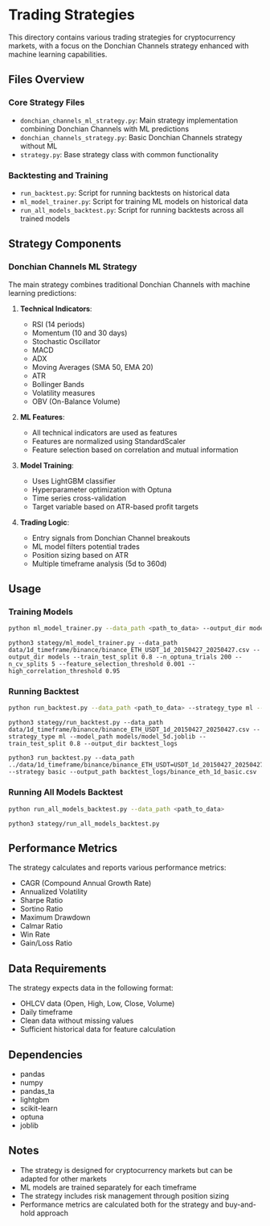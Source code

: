 # Trading Strategies

This directory contains various trading strategies for cryptocurrency markets, with a focus on the Donchian Channels strategy enhanced with machine learning capabilities.

## Files Overview

### Core Strategy Files

- `donchian_channels_ml_strategy.py`: Main strategy implementation combining Donchian Channels with ML predictions
- `donchian_channels_strategy.py`: Basic Donchian Channels strategy without ML
- `strategy.py`: Base strategy class with common functionality

### Backtesting and Training

- `run_backtest.py`: Script for running backtests on historical data
- `ml_model_trainer.py`: Script for training ML models on historical data
- `run_all_models_backtest.py`: Script for running backtests across all trained models

## Strategy Components

### Donchian Channels ML Strategy

The main strategy combines traditional Donchian Channels with machine learning predictions:

1. **Technical Indicators**:
   - RSI (14 periods)
   - Momentum (10 and 30 days)
   - Stochastic Oscillator
   - MACD
   - ADX
   - Moving Averages (SMA 50, EMA 20)
   - ATR
   - Bollinger Bands
   - Volatility measures
   - OBV (On-Balance Volume)

2. **ML Features**:
   - All technical indicators are used as features
   - Features are normalized using StandardScaler
   - Feature selection based on correlation and mutual information

3. **Model Training**:
   - Uses LightGBM classifier
   - Hyperparameter optimization with Optuna
   - Time series cross-validation
   - Target variable based on ATR-based profit targets

4. **Trading Logic**:
   - Entry signals from Donchian Channel breakouts
   - ML model filters potential trades
   - Position sizing based on ATR
   - Multiple timeframe analysis (5d to 360d)

## Usage

### Training Models

```bash
python ml_model_trainer.py --data_path <path_to_data> --output_dir models --train_test_split 0.8
```
```
python3 stategy/ml_model_trainer.py --data_path data/1d_timeframe/binance/binance_ETH_USDT_1d_20150427_20250427.csv --output_dir models --train_test_split 0.8 --n_optuna_trials 200 --n_cv_splits 5 --feature_selection_threshold 0.001 --high_correlation_threshold 0.95
```

### Running Backtest

```bash
python run_backtest.py --data_path <path_to_data> --strategy_type ml --model_path <path_to_model>
```

```
python3 stategy/run_backtest.py --data_path data/1d_timeframe/binance/binance_ETH_USDT_1d_20150427_20250427.csv --strategy_type ml --model_path models/model_5d.joblib --train_test_split 0.8 --output_dir backtest_logs
```

```
python3 run_backtest.py --data_path ../data/1d_timeframe/binance/binance_ETH_USDT=USDT_1d_20150427_20250427.csv --strategy basic --output_path backtest_logs/binance_eth_1d_basic.csv
```

### Running All Models Backtest

```bash
python run_all_models_backtest.py --data_path <path_to_data>
```

```
python3 stategy/run_all_models_backtest.py
```

## Performance Metrics

The strategy calculates and reports various performance metrics:

- CAGR (Compound Annual Growth Rate)
- Annualized Volatility
- Sharpe Ratio
- Sortino Ratio
- Maximum Drawdown
- Calmar Ratio
- Win Rate
- Gain/Loss Ratio

## Data Requirements

The strategy expects data in the following format:
- OHLCV data (Open, High, Low, Close, Volume)
- Daily timeframe
- Clean data without missing values
- Sufficient historical data for feature calculation

## Dependencies

- pandas
- numpy
- pandas_ta
- lightgbm
- scikit-learn
- optuna
- joblib

## Notes

- The strategy is designed for cryptocurrency markets but can be adapted for other markets
- ML models are trained separately for each timeframe
- The strategy includes risk management through position sizing
- Performance metrics are calculated both for the strategy and buy-and-hold approach 